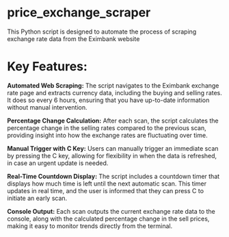 # price_exchange_scraper
This Python script is designed to automate the process of scraping exchange rate data from the Eximbank website

# Key Features:
**Automated Web Scraping:** The script navigates to the Eximbank exchange rate page and extracts currency data, including the buying and selling rates. It does so every 6 hours, ensuring that you have up-to-date information without manual intervention.

**Percentage Change Calculation:** After each scan, the script calculates the percentage change in the selling rates compared to the previous scan, providing insight into how the exchange rates are fluctuating over time.

**Manual Trigger with C Key:** Users can manually trigger an immediate scan by pressing the C key, allowing for flexibility in when the data is refreshed, in case an urgent update is needed.

**Real-Time Countdown Display:** The script includes a countdown timer that displays how much time is left until the next automatic scan. This timer updates in real time, and the user is informed that they can press C to initiate an early scan.

**Console Output:** Each scan outputs the current exchange rate data to the console, along with the calculated percentage change in the sell prices, making it easy to monitor trends directly from the terminal.